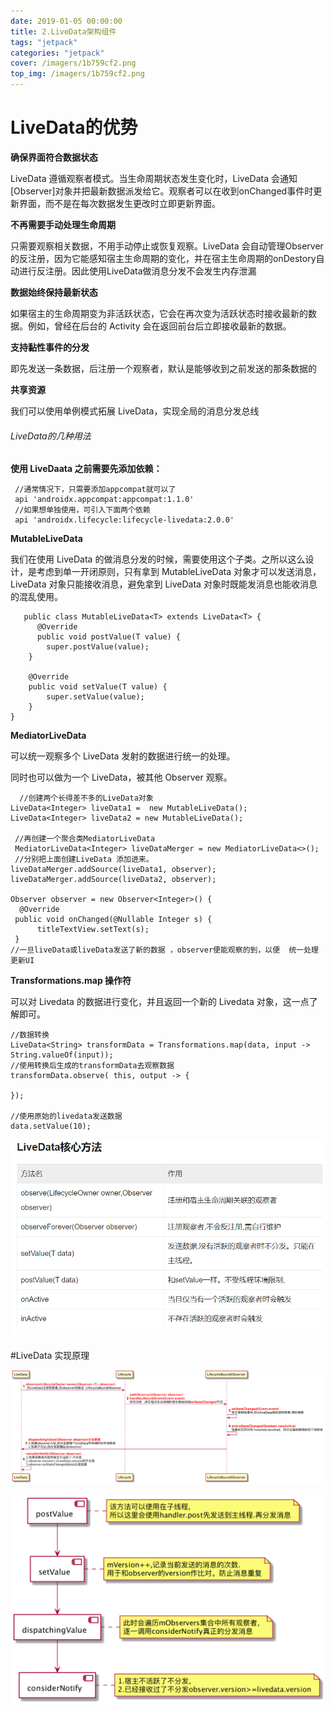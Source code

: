 ```yaml
---
date: 2019-01-05 00:00:00
title: 2.LiveData架构组件
tags: "jetpack"
categories: "jetpack"
cover: /imagers/1b759cf2.png
top_img: /imagers/1b759cf2.png
---
```


# LiveData的优势


**确保界面符合数据状态**

LiveData 遵循观察者模式。当生命周期状态发生变化时，LiveData 会通知 [Observer]对象并把最新数据派发给它。观察者可以在收到onChanged事件时更新界面，而不是在每次数据发生更改时立即更新界面。

**不再需要手动处理生命周期**

只需要观察相关数据，不用手动停止或恢复观察。LiveData 会自动管理Observer的反注册，因为它能感知宿主生命周期的变化，并在宿主生命周期的onDestory自动进行反注册。因此使用LiveData做消息分发不会发生内存泄漏

**数据始终保持最新状态**

如果宿主的生命周期变为非活跃状态，它会在再次变为活跃状态时接收最新的数据。例如，曾经在后台的 Activity 会在返回前台后立即接收最新的数据。

**支持黏性事件的分发**

即先发送一条数据，后注册一个观察者，默认是能够收到之前发送的那条数据的

**共享资源**

我们可以使用单例模式拓展 LiveData，实现全局的消息分发总线

###### LiveData的几种用法

**使用 LiveDaata 之前需要先添加依赖：**

	 //通常情况下，只需要添加appcompat就可以了
	 api 'androidx.appcompat:appcompat:1.1.0'
	 //如果想单独使用，可引入下面两个依赖
	 api 'androidx.lifecycle:lifecycle-livedata:2.0.0'


**MutableLiveData**

我们在使用 LiveData 的做消息分发的时候，需要使用这个子类。之所以这么设计，是考虑到单一开闭原则，只有拿到 MutableLiveData 对象才可以发送消息，LiveData 对象只能接收消息，避免拿到 LiveData 对象时既能发消息也能收消息的混乱使用。

	   public class MutableLiveData<T> extends LiveData<T> {
	      @Override
	      public void postValue(T value) {
	        super.postValue(value);
	    }
	
	    @Override
	    public void setValue(T value) {
	        super.setValue(value);
	    }
	}

**MediatorLiveData**

可以统一观察多个 LiveData 发射的数据进行统一的处理。

同时也可以做为一个 LiveData，被其他 Observer 观察。


	  //创建两个长得差不多的LiveData对象
	LiveData<Integer> liveData1 =  new MutableLiveData();
	LiveData<Integer> liveData2 = new MutableLiveData();
	
	 //再创建一个聚合类MediatorLiveData
	 MediatorLiveData<Integer> liveDataMerger = new MediatorLiveData<>();
	 //分别把上面创建LiveData 添加进来。
	liveDataMerger.addSource(liveData1, observer);
	liveDataMerger.addSource(liveData2, observer);
	
	Observer observer = new Observer<Integer>() {
	  @Override
	 public void onChanged(@Nullable Integer s) {
	      titleTextView.setText(s);
	 }
	//一旦liveData或liveData发送了新的数据 ，observer便能观察的到，以便  统一处理更新UI

**Transformations.map 操作符**

可以对 Livedata 的数据进行变化，并且返回一个新的 Livedata 对象，这一点了解即可。


	//数据转换
	LiveData<String> transformData = Transformations.map(data, input ->   String.valueOf(input));
	//使用转换后生成的transformData去观察数据
	transformData.observe( this, output -> {
	
	});
	
	//使用原始的livedata发送数据
	data.setValue(10);

![](imagers/1b759cf2.png)

#LiveData 实现原理

![](imagers/0ab5bafb.png)

![](imagers/6cf8a9d7.png)
